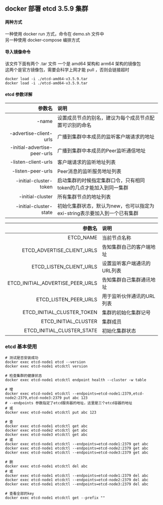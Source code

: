 ## docker 部署 etcd 3.5.9 集群  

#### 两种方式  
一种使用 docker run 方式，命令在 demo.sh 文件中  
另一种使用 docker-compose 编排方式

#### 导入镜像命令
该文件下面有两个 .tar 文件 一个是 amd64 架构和 arm64 架构的镜像包  
这两个是官方镜像包，需要会科学上网才能 pull ，否则会链接超时

```shell
docker load -i ./etcd-amd64-v3.5.9.tar
docker load -i ./etcd-amd64-v3.5.9.tar
```

#### etcd 参数详解  

|                          参数名 | 说明                                          |
|-----------------------------:|:--------------------------------------------|
|                        -name | 设置成员节点的别名，建议为每个成员节点配置可识别的命名                 |
|       -advertise-client-urls | 广播到集群中本成员的监听客户端请求的地址                        |
| -initial-advertise-peer-urls | 广播到集群中本成员的Peer监听通信地址                        |
|          -listen-client-urls | 客户端请求的监听地址列表                                |
|            -listen-peer-urls | Peer消息的监听服务地址列表                             |
|       -initial-cluster-token | 启动集群的时候指定集群口令，只有相同token的几点才能加入到同一集群         |
|             -initial-cluster | 所有集群节点的地址列表                                 |
|       -initial-cluster-state | 初始化集群状态，默认为new，也可以指定为exi-string表示要加入到一个已有集群 |

|                              参数名 | 说明              |
|---------------------------------:|:----------------|
|                        ETCD_NAME | 当前节点名称          |
|       ETCD_ADVERTISE_CLIENT_URLS | 告知集群自己的客户端地址    |
|          ETCD_LISTEN_CLIENT_URLS | 设置监听客户端通讯的URL列表 |
| ETCD_INITIAL_ADVERTISE_PEER_URLS | 告知集群自己集群通讯地址    |
|            ETCD_LISTEN_PEER_URLS | 用于监听伙伴通讯的URL列表  |
|       ETCD_INITIAL_CLUSTER_TOKEN | 集群的初始化集群记号      |
|             ETCD_INITIAL_CLUSTER | 集群成员            |
|       ETCD_INITIAL_CLUSTER_STATE | 初始化集群状态         |

### etcd 基本使用
```shell
# 测试是否安装成功
docker exec etcd-node1 etcd --version
docker exec etcd-node1 etcdctl version

# 检查集群的健康状态
docker exec etcd-node1 etcdctl endpoint health --cluster -w table

# 增
docker exec etcd-node1 etcdctl --endpoints=etcd-node1:2379,etcd-node2:2379,etcd-node3:2379 put abc 123
# --endpoints 参数指定了etcd服务器的地址，这里是三个etcd容器的地址
# 或
docker exec etcd-node1 etcdctl put abc 123

# 查
docker exec etcd-node1 etcdctl get abc
docker exec etcd-node2 etcdctl get abc
docker exec etcd-node3 etcdctl get abc
# 或
docker exec etcd-node1 etcdctl --endpoints=etcd-node1:2379 get abc
docker exec etcd-node1 etcdctl --endpoints=etcd-node2:2379 get abc
docker exec etcd-node1 etcdctl --endpoints=etcd-node3:2379 get abc

# 删
docker exec etcd-node1 etcdctl del abc
# 或
docker exec etcd-node1 etcdctl --endpoints=etcd-node1:2379 del abc
docker exec etcd-node1 etcdctl --endpoints=etcd-node2:2379 del abc
docker exec etcd-node1 etcdctl --endpoints=etcd-node3:2379 del abc

# 查看全部的key
docker exec etcd-node1 etcdctl get --prefix ""
```